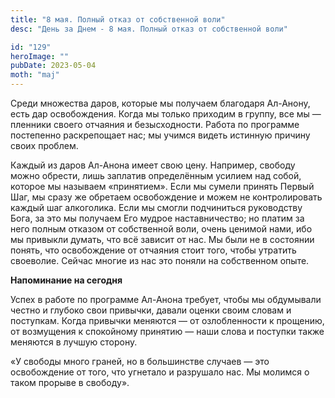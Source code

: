 ```yaml
---
title: "8 мая. Полный отказ от собственной воли"
desc: "День за Днем - 8 мая. Полный отказ от собственной воли"

id: "129"
heroImage: ""
pubDate: 2023-05-04
moth: "maj"
---
```


Среди множества даров, которые мы получаем благодаря Ал-Анону, есть дар
освобождения. Когда мы только приходим в группу, все мы — пленники своего
отчаяния и безысходности. Работа по программе постепенно раскрепощает нас; мы
учимся видеть истинную причину своих проблем.

Каждый из даров Ал-Анона имеет свою цену. Например, свободу можно обрести,
лишь заплатив определённым усилием над собой, которое мы называем «принятием».
Если мы сумели принять Первый Шаг, мы сразу же обретаем освобождение и можем
не контролировать каждый шаг алкоголика. Если мы смогли подчиниться
руководству Бога, за это мы получаем Его мудрое наставничество; но платим за
него полным отказом от собственной воли, очень ценимой нами, ибо мы привыкли
думать, что всё зависит от нас. Мы были не в состоянии понять, что
освобождение от отчаяния стоит того, чтобы утратить своеволие. Сейчас многие
из нас это поняли на собственном опыте.

**Напоминание на сегодня**

Успех в работе по программе Ал-Анона требует, чтобы мы обдумывали честно и
глубоко свои привычки, давали оценки своим словам и поступкам. Когда привычки
меняются — от озлобленности к прощению, от возмущения к спокойному принятию —
наши слова и поступки также меняются в лучшую сторону.

«У свободы много граней, но в большинстве случаев — это освобождение от того,
что угнетало и разрушало нас. Мы молимся о таком прорыве в свободу».
